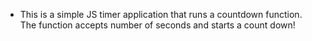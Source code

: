 - This  is a simple JS timer application that runs a countdown function. The function accepts number of seconds and starts a count down!
